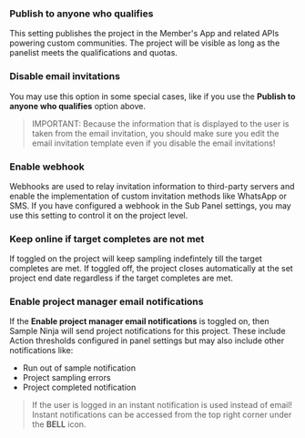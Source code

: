### Publish to anyone who qualifies
This setting publishes the project in the Member's App and related APIs powering custom communities. The project will be visible as long as the panelist meets the qualifications and quotas.

### Disable email invitations
You may use this option in some special cases, like if you use the **Publish to anyone who qualifies** option above. 

> IMPORTANT: Because the information that is displayed to the user is taken from the email invitation, you should make sure you edit the email invitation template even if you disable the email invitations!

### Enable webhook
Webhooks are used to relay invitation information to third-party servers and enable the implementation of custom invitation methods like WhatsApp or SMS. If you have configured a webhook in the Sub Panel settings, you may use this setting to control it on the project level.

### Keep online if target completes are not met
If toggled on the project will keep sampling indefintely till the target completes are met. If toggled off, the project closes automatically at the set project end date regardless if the target completes are met.

### Enable project manager email notifications
If the **Enable project manager email notifications** is toggled on, then Sample Ninja will send project notifications for this project. These include Action thresholds configured in panel settings but may also include other notifications like:

- Run out of sample notification
- Project sampling errors
- Project completed notification
 
> If the user is logged in an instant notification is used instead of email! Instant notifications can be accessed from the top right corner under the **BELL** icon.
